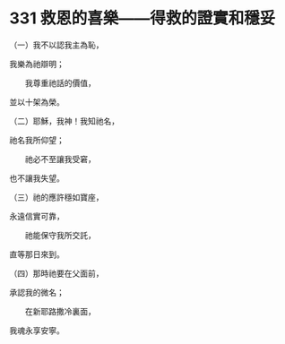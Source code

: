 # 331 救恩的喜樂——得救的證實和穩妥

（一）我不以認我主為恥，

我樂為祂辯明；

　　我尊重祂話的價值，

並以十架為榮。

（二）耶穌，我神！我知祂名，

祂名我所仰望；

　　祂必不至讓我受窘，

也不讓我失望。

（三）祂的應許穩如寶座，

永遠信實可靠，

　　祂能保守我所交託，

直等那日來到。

（四）那時祂要在父面前，

承認我的微名；

　　在新耶路撒冷裏面，

我魂永享安寧。


